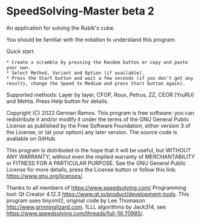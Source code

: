 # SpeedSolving-Master beta 2

An application for solving the Rubik's cube.

You should be familiar with the notation to understand this program.

Quick start

    * Create a scramble by pressing the Random button or copy and paste your own.
    * Select Method, Variant and Option (if available).
    * Press the Start button and wait a few seconds (if you don't get any results, change the Speed to Medium and press Start button again).

Supported methods: Layer by layer, CFOP, Roux, Petrus, ZZ, CEOR (YruRU) and Mehta. Press Help button for details.

Copyright (C) 2022  German Ramos. This program is free software: you can redistribute it and/or modify it under the terms of the GNU General Public License as published by the Free Software Foundation, either version 3 of the License, or (at your option) any later version. The source code is avaliable on GitHub.

This program is distributed in the hope that it will be useful, but WITHOUT ANY WARRANTY; without even the implied warranty of MERCHANTABILITY or FITNESS FOR A PARTICULAR PURPOSE. See the GNU General Public License for more details, press the License button or follow this link: <https://www.gnu.org/licenses/>.

Thanks to all members of <https://www.speedsolving.com/>
Programming tool: Qt Creator 4.12.3 <https://www.qt.io/product/development-tools>.
This program uses tinyxml2, original code by Lee Thomason <http://www.grinninglizard.com>.
1LLL algorithms by Jack314, see <https://www.speedsolving.com/threads/full-1lll.70985/>.
